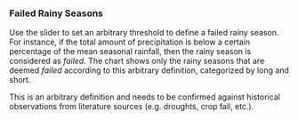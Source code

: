 ### Failed Rainy Seasons
Use the slider to set an arbitrary threshold to define a failed rainy season. For instance, if the total amount of precipitation is below a certain percentage of the mean seasonal rainfall, then the rainy season is considered as *failed*.
The chart shows only the rainy seasons that are deemed *failed* according to this arbitrary definition, categorized by long and short.

This is an arbitrary definition and needs to be confirmed against historical observations from literature sources (e.g. droughts, crop fail, etc.).